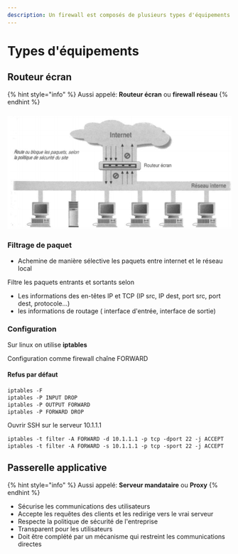 ```yaml
---
description: Un firewall est composés de plusieurs types d'équipements
---
```


# Types d'équipements

## Routeur écran

{% hint style="info" %}
Aussi appelé: **Routeur écran** ou **firewall réseau**
{% endhint %}

### 

![](../../.gitbook/assets/image%20%28133%29.png)

### Filtrage de paquet

* Achemine de manière sélective les paquets entre internet et le réseau local

Filtre les paquets entrants et sortants selon

* Les informations des en-têtes IP et TCP \(IP src, IP dest, port src, port dest, protocole...\)
* les informations de routage \( interface d'entrée, interface de sortie\)

### Configuration

Sur linux on utilise **iptables**

Configuration comme firewall chaîne FORWARD

#### Refus par défaut

```text
iptables -F     
iptables -P INPUT DROP  
iptables -P OUTPUT FORWARD
iptables -P FORWARD DROP 
```

Ouvrir SSH sur le serveur 10.1.1.1

```text
iptables -t filter -A FORWARD -d 10.1.1.1 -p tcp -dport 22 -j ACCEPT
iptables -t filter -A FORWARD -s 10.1.1.1 -p tcp -sport 22 -j ACCEPT   
```

## Passerelle applicative

{% hint style="info" %}
Aussi appelé: **Serveur mandataire** ou **Proxy**
{% endhint %}

* Sécurise les communications des utilisateurs
* Accepte les requêtes des clients et les redirige vers le vrai serveur
* Respecte la politique de sécurité de l'entreprise
* Transparent pour les utilisateurs
* Doit être complété par un mécanisme qui restreint les communications directes

